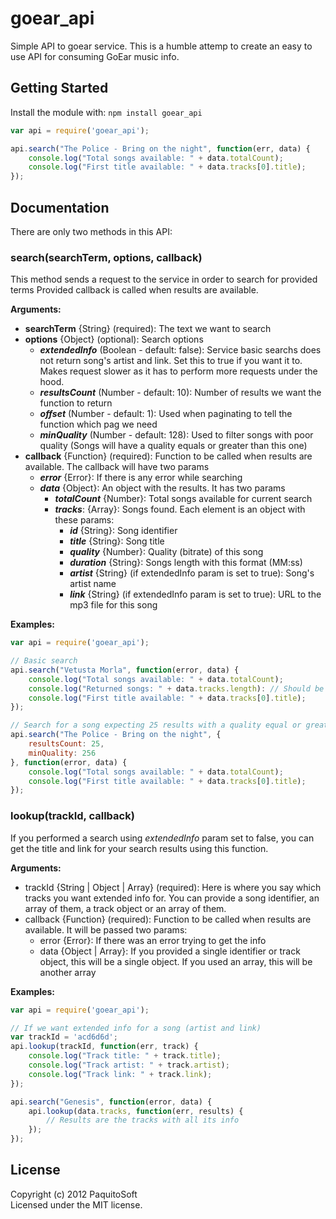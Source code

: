 # goear_api

Simple API to goear service.
This is a humble attemp to create an easy to use API for consuming GoEar music info.

## Getting Started
Install the module with: `npm install goear_api`

```javascript
var api = require('goear_api');

api.search("The Police - Bring on the night", function(err, data) {
	console.log("Total songs available: " + data.totalCount);
	console.log("First title available: " + data.tracks[0].title);
});
```

## Documentation

There are only two methods in this API:

### search(searchTerm, options, callback)

This method sends a request to the service in order to search for provided terms
Provided callback is called when results are available. 

**Arguments:**

- **searchTerm** {String} (required): The text we want to search
- **options** {Object} (optional): Search options
	- **<i>extendedInfo</i>** (Boolean - default: false): Service basic searchs does not return song's artist and link. Set this to true if you want it to. Makes request slower as it has to perform more requests under the hood.
	- **<i>resultsCount</i>** (Number - default: 10): Number of results we want the function to return
	- **<i>offset</i>** (Number - default: 1): Used when paginating to tell the function which pag we need
	- **<i>minQuality</i>** (Number - default: 128): Used to filter songs with poor quality (Songs will have a quality equals or greater than this one)
- **callback** {Function} (required): Function to be called when results are available. The callback will have two params
	- **<i>error</i>** {Error}: If there is any error while searching
	- **<i>data</i>** {Object}: An object with the results. It has two params
		- **<i>totalCount</i>** {Number}: Total songs available for current search
		- **<i>tracks</i>**: {Array}: Songs found. Each element is an object with these params:
			- **<i>id</i>** {String}: Song identifier
			- **<i>title</i>** {String}: Song title
			- **<i>quality</i>** {Number}: Quality (bitrate) of this song
			- **<i>duration</i>** {String}: Songs length with this format (MM:ss)
			- **<i>artist</i>** {String} (if extendedInfo param is set to true): Song's artist name
			- **<i>link</i>** {String} (if extendedInfo param is set to true): URL to the mp3 file for this song

**Examples:**

```javascript
var api = require('goear_api');

// Basic search
api.search("Vetusta Morla", function(error, data) {
	console.log("Total songs available: " + data.totalCount);
	console.log("Returned songs: " + data.tracks.length): // Should be 10
	console.log("First title available: " + data.tracks[0].title);
});

// Search for a song expecting 25 results with a quality equal or greater than 256kbs
api.search("The Police - Bring on the night", {
	resultsCount: 25,
	minQuality: 256
}, function(error, data) {
	console.log("Total songs available: " + data.totalCount);
	console.log("First title available: " + data.tracks[0].title);
});
```

### lookup(trackId, callback)

If you performed a search using <i>extendedInfo</i> param set to false, you can get the title and link for your search results using this function.

**Arguments:**

- trackId {String | Object | Array} (required): Here is where you say which tracks you want extended info for. You can provide a song identifier, an array of them, a track object or an array of them.
- callback {Function} (required): Function to be called when results are available. It will be passed two params:
	- error {Error}: If there was an error trying to get the info
	- data {Object | Array}: If you provided a single identifier or track object, this will be a single object. If you used an array, this will be another array


**Examples:**

```javascript
var api = require('goear_api');

// If we want extended info for a song (artist and link)
var trackId = 'acd6d6d';
api.lookup(trackId, function(err, track) {
	console.log("Track title: " + track.title);
	console.log("Track artist: " + track.artist);
	console.log("Track link: " + track.link);
});

api.search("Genesis", function(error, data) {
	api.lookup(data.tracks, function(err, results) {
		// Results are the tracks with all its info
	});
});

```

## License
Copyright (c) 2012 PaquitoSoft  
Licensed under the MIT license.
